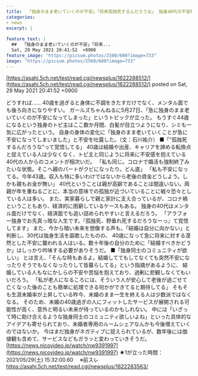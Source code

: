 ```yaml
---
title:  「独身のまま老いていくのが不安」「将来孤独死するんだろうな」 独身40代の不安吐露に共感の声多数 ★5  
categories:
- news
excerpt: |
  
feature_text: |
  ##  「独身のまま老いていくのが不安」「将来...
  Sat, 29 May 2021 20:41:52  +0900
feature_image: "https://picsum.photos/2560/600?image=733"
image: "https://picsum.photos/2560/600?image=733"
---
```


[https://asahi.5ch.net/test/read.cgi/newsplus/1622288512/](https://asahi.5ch.net/test/read.cgi/newsplus/1622288512/)
posted on Sat, 29 May 2021 20:41:52  +0900

<!--more-->

どうすれば…… 40歳を過ぎると身体に不調をきたすだけでなく、メンタル面でも後ろ向きになりやすい。 ガールズちゃんねるに5月27日、「急に独身のまま老いていくのが不安になってしまった」というトピックが立った。 もうすぐ44歳になるという独身のトピ主はここ数か月間、白髪が目立つようになり、シミも一気に広がったという。 自身の身体の変化に「独身のまま老いていくことが急に不安になってしまいました」と不安を吐露した。（文：石川祐介） ■「”孤独死するんだろうな”って覚悟してる」 40歳は結婚や出産、キャリアを諦める転換点と捉えている人は少なくなく、トピ主と同じように将来に不安感を抱えている40代の人からのコメントが相次いだ。 「私も同じ。コロナで婚活も強制終了みたいな状態。そこへ親のパートがクビになったり。どん底」 「私も不安になってる。今年43歳。収入も特に多いわけではないから老後の資金どうしよう。しかも親もお金が無い」 40代ということは親が高齢であることは間違いない。両親が年を重ねるごとに、本当の意味での孤独が近づいていることに戦々恐々としている人は多い。 また、実家暮らしで親と家計に支え合っているが、コロナ禍ということもあり、経済的に困窮しているケースもある。 独身の40代はメンタル面だけでなく、経済面でも追い詰められやすいと言えるだろう。 「アラフォー独身でお先真っ暗な人生です。『孤独死、野垂れ死するだろうなーっ』て覚悟してます」 また、今から暗い未来を想像する声も。「結婚は自分に向かない」と判断し、30代は独身生活を謳歌したものの、 40歳になって急に将来に対する漠然とした不安に襲われる人はいる。数十年後の自分のために「結婚すべきかどうか」はしっかり吟味する必要がありそうだ。 ■「独身同士のコミュニティが欲しい」 とは言え、「そんな時もあるよ。結婚しててもしてなくても突然不安になったりそうでもなくなったりして皆暮らしてる」という指摘があるように、 結婚している人もなにかしらの不安や苦悩を抱えており、過剰に悲観しなくてもいいだろう。 「私が老人になるころには、そういう人が安心して老後が過ごせて亡くなった後のことも簡単に処理できる何かができてると期待してる」 そもそも生涯未婚率が上昇している昨今、未婚のまま一生を終える人は少数派ではなくなる。 そのため、未婚の40歳過ぎの人にフィットしたサービスが展開される可能性が高く、意外と明るい未来が待っているのかもしれない。 中には「いざって時に助け合えるような独身同士のコミュニティ欲しいよね」といった具体的なアイデアも寄せられており、未婚者専用のルームシェアなんかも今後増えていくのではないか。 今はまだ独身がネガティブに捉えられているが、数年後には価値観も含めて、サービスなどもガラッと変わっていきそうだ。 [https://news.nicovideo.jp/watch/nw9391997](https://news.nicovideo.jp/watch/nw9391997) ★1が立った時間：2021/05/29(土) 15:32:00.60　 ※前スレ https://asahi.5ch.net/test/read.cgi/newsplus/1622283563/
